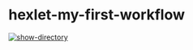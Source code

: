 # hexlet-my-first-workflow
[![show-directory](https://github.com/pashkovsky-k/hexlet-my-first-workflow/actions/workflows/main.yml/badge.svg)](https://github.com/pashkovsky-k/hexlet-my-first-workflow/actions/workflows/main.yml)

